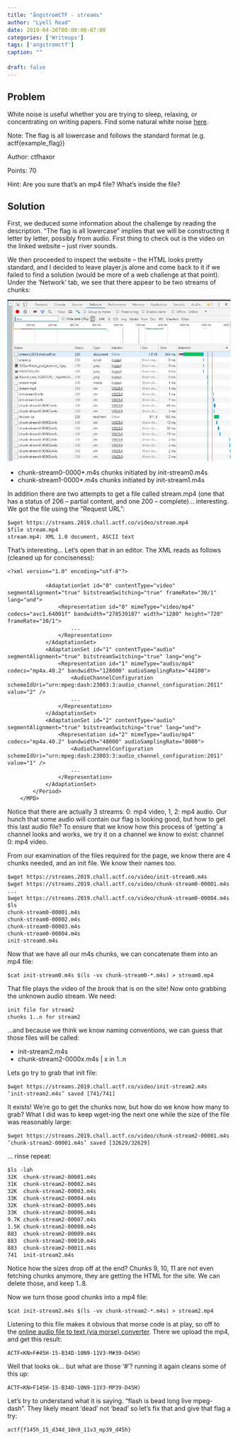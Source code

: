 ```yaml
---
title: "ångstromCTF - streams"
author: "Lyell Read"
date: 2019-04-26T00:00:00-07:00
categories: ['Writeups']
tags: ['angstromctf']
caption: ""

draft: false
---
```


## Problem

White noise is useful whether you are trying to sleep, relaxing, or concentrating on writing papers. Find some natural white noise [here](https://streams.2019.chall.actf.co/).

Note: The flag is all lowercase and follows the standard format (e.g. actf{example_flag})

Author: ctfhaxor

Points: 70

Hint: Are you sure that’s an mp4 file? What’s inside the file?

## Solution

First, we deduced some information about the challenge by reading the description. “The flag is all lowercase” implies that we will be constructing it letter by letter, possibly from audio. First thing to check out is the video on the linked website – just river sounds.

We then proceeded to inspect the website – the HTML looks pretty standard, and I decided to leave player.js alone and come back to it if we failed to find a solution (would be more of a web challenge at that point). Under the ‘Network’ tab, we see that there appear to be two streams of chunks:

![Screenshot of Network monitor on ](/blog/angstromctf-streams-network.jpg)

- chunk-stream0-0000*.m4s chunks initiated by init-stream0.m4s
- chunk-stream1-0000*.m4s chunks initiated by init-stream1.m4s 

In addition there are two attempts to get a file called stream.mp4 (one that has a status of 206 – partial content, and one 200 – complete)… interesting. We got the file using the “Request URL”:

```
$wget https://streams.2019.chall.actf.co/video/stream.mp4
$file stream.mp4
stream.mp4: XML 1.0 document, ASCII text
```

That’s interesting… Let’s open that in an editor. The XML reads as follows (cleaned up for conciseness):

```
<?xml version="1.0" encoding="utf-8"?>
	
			<AdaptationSet id="0" contentType="video" segmentAlignment="true" bitstreamSwitching="true" frameRate="30/1" lang="und">
				<Representation id="0" mimeType="video/mp4" codecs="avc1.64001f" bandwidth="278539187" width="1280" height="720" frameRate="30/1">
					...
				</Representation>
			</AdaptationSet>
			<AdaptationSet id="1" contentType="audio" segmentAlignment="true" bitstreamSwitching="true" lang="eng">
				<Representation id="1" mimeType="audio/mp4" codecs="mp4a.40.2" bandwidth="128000" audioSamplingRate="44100">
					<AudioChannelConfiguration schemeIdUri="urn:mpeg:dash:23003:3:audio_channel_configuration:2011" value="2" />
					...
				</Representation>
			</AdaptationSet>
			<AdaptationSet id="2" contentType="audio" segmentAlignment="true" bitstreamSwitching="true" lang="und">
				<Representation id="2" mimeType="audio/mp4" codecs="mp4a.40.2" bandwidth="48000" audioSamplingRate="8000">
					<AudioChannelConfiguration schemeIdUri="urn:mpeg:dash:23003:3:audio_channel_configuration:2011" value="1" />
					...
				</Representation>
			</AdaptationSet>
		</Period>
	</MPD>
```

Notice that there are actually 3 streams: 0: mp4 video, 1, 2: mp4 audio. Our hunch that some audio will contain our flag is looking good, but how to get this last audio file? To ensure that we know how this process of ‘getting’ a channel looks and works, we try it on a channel we know to exist: channel 0: mp4 video.

From our examination of the files required for the page, we know there are 4 chunks needed, and an init file. We know their names too.

```
$wget https://streams.2019.chall.actf.co/video/init-stream0.m4s
$wget https://streams.2019.chall.actf.co/video/chunk-stream0-00001.m4s
...
$wget https://streams.2019.chall.actf.co/video/chunk-stream0-00004.m4s
$ls
chunk-stream0-00001.m4s
chunk-stream0-00002.m4s
chunk-stream0-00003.m4s
chunk-stream0-00004.m4s
init-stream0.m4s
```

Now that we have all our m4s chunks, we can concatenate them into an mp4 file:

```
$cat init-stream0.m4s $(ls -vx chunk-stream0-*.m4s) > stream0.mp4
```

That file plays the video of the brook that is on the site! Now onto grabbing the unknown audio stream. We need:

    init file for stream2
    chunks 1..n for stream2

…and because we think we know naming conventions, we can guess that those files will be called:

- init-stream2.m4s
- chunk-stream2-0000x.m4s | x in 1..n

Lets go try to grab that init file:

```
$wget https://streams.2019.chall.actf.co/video/init-stream2.m4s
‘init-stream2.m4s’ saved [741/741] 
```

It exists! We’re go to get the chunks now, but how do we know how many to grab? What I did was to keep wget-ing the next one while the size of the file was reasonably large:

```
$wget https://streams.2019.chall.actf.co/video/chunk-stream2-00001.m4s
‘chunk-stream2-00001.m4s’ saved [32629/32629]
```

… rinse repeat:

```
$ls -lah 
32K  chunk-stream2-00001.m4s
31K  chunk-stream2-00002.m4s
32K  chunk-stream2-00003.m4s
33K  chunk-stream2-00004.m4s
32K  chunk-stream2-00005.m4s
33K  chunk-stream2-00006.m4s
9.7K chunk-stream2-00007.m4s
1.5K chunk-stream2-00008.m4s
883  chunk-stream2-00009.m4s
883  chunk-stream2-00010.m4s
883  chunk-stream2-00011.m4s
741  init-stream2.m4s
```

Notice how the sizes drop off at the end? Chunks 9, 10, 11 are not even fetching chunks anymore, they are getting the HTML for the site. We can delete those, and keep 1..8.

Now we turn those good chunks into a mp4 file:

```
$cat init-stream2.m4s $(ls -vx chunk-stream2-*.m4s) > stream2.mp4
```

Listening to this file makes it obvious that morse code is at play, so off to the [online audio file to text (via morse) converter](https://morsecode.scphillips.com/labs/audio-decoder-adaptive/). There we upload the mp4, and get this result:

```
ACTF<KN>F#45H-15-B34D-10N9-11V3-M#39-D45H)
```

Well that looks ok… but what are those ‘#’? running it again cleans some of this up:

```
ACTF<KN>F145H-15-B34D-10N9-11V3-MP39-D45H)
```

Let’s try to understand what it is saying. “flash is bead long live mpeg-dash”. They likely meant ‘dead’ not ‘bead’ so let’s fix that and give that flag a try:

```
actf{f145h_15_d34d_10n9_11v3_mp39_d45h}
```
